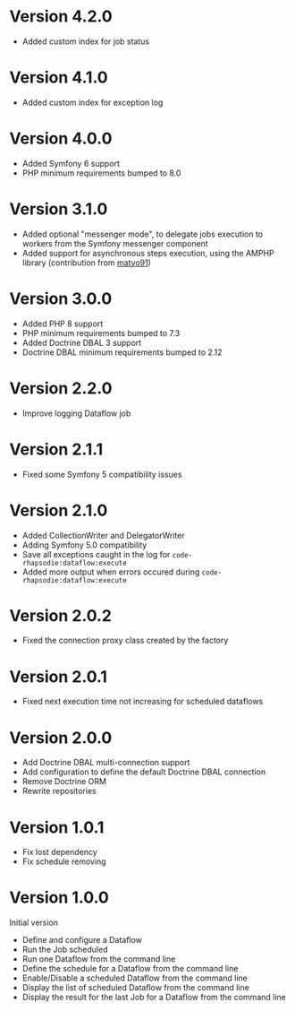 # Version 4.2.0
* Added custom index for job status

# Version 4.1.0

* Added custom index for exception log

# Version 4.0.0

* Added Symfony 6 support
* PHP minimum requirements bumped to 8.0

# Version 3.1.0

* Added optional "messenger mode", to delegate jobs execution to workers from the Symfony messenger component
* Added support for asynchronous steps execution, using the AMPHP library (contribution from [matyo91](https://github.com/matyo91))

# Version 3.0.0

* Added PHP 8 support
* PHP minimum requirements bumped to 7.3
* Added Doctrine DBAL 3 support
* Doctrine DBAL minimum requirements bumped to 2.12

# Version 2.2.0

* Improve logging Dataflow job

# Version 2.1.1

* Fixed some Symfony 5 compatibility issues

# Version 2.1.0

* Added CollectionWriter and DelegatorWriter
* Adding Symfony 5.0 compatibility
* Save all exceptions caught in the log for `code-rhapsodie:dataflow:execute`
* Added more output when errors occured during `code-rhapsodie:dataflow:execute`

# Version 2.0.2

* Fixed the connection proxy class created by the factory

# Version 2.0.1

* Fixed next execution time not increasing for scheduled dataflows

# Version 2.0.0

* Add Doctrine DBAL multi-connection support
* Add configuration to define the default Doctrine DBAL connection
* Remove Doctrine ORM
* Rewrite repositories

# Version 1.0.1

* Fix lost dependency
* Fix schedule removing

# Version 1.0.0

Initial version

* Define and configure a Dataflow
* Run the Job scheduled
* Run one Dataflow from the command line
* Define the schedule for a Dataflow from the command line
* Enable/Disable a scheduled Dataflow from the command line
* Display the list of scheduled Dataflow from the command line
* Display the result for the last Job for a Dataflow from the command line

